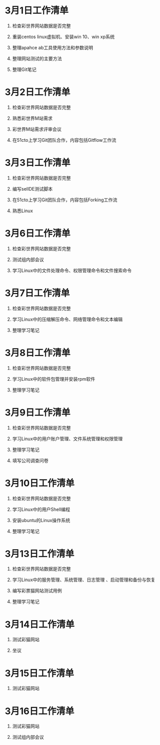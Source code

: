 # 3月1日工作清单

1. 检查彩世界网站数据是否完整

2. 重装centos linux虚拟机、安装win 10、win xp系统

3. 整理apahce ab工具使用方法和参数说明

4. 整理网站测试的主要方法

5. 整理Git笔记

# 3月2日工作清单

1. 检查彩世界网站数据是否完整

2. 熟悉彩世界M站需求

3. 彩世界M站需求评审会议

4. 在51cto上学习Git团队合作，内容包括Gitflow工作流

# 3月3日工作清单

1. 检查彩世界网站数据是否完整

2. 编写selIDE测试脚本

3. 在51cto上学习Git团队合作，内容包括Forking工作流

4. 熟悉Linux

# 3月6日工作清单

1. 检查彩世界网站数据是否完整

2. 测试组内部会议

3. 学习Linux中的文件处理命令、权限管理命令和文件搜索命令

# 3月7日工作清单

1. 检查彩世界网站数据是否完整

2. 学习Linux中的压缩解压命令、网络管理命令和文本编辑

3. 整理学习笔记


# 3月8日工作清单

1. 检查彩世界网站数据是否完整

2. 学习Linux中的软件包管理并安装rpm软件

3. 整理学习笔记


# 3月9日工作清单

1. 检查彩世界网站数据是否完整

2. 学习Linux中的用户账户管理、文件系统管理和权限管理

3. 整理学习笔记

4. 填写公司调查问卷

# 3月10日工作清单

1. 检查彩世界网站数据是否完整

2. 学习Linux中的用户Shell编程

3. 安装ubuntu的Linux操作系统

4. 整理学习笔记

# 3月13日工作清单

1. 检查彩世界网站数据是否完整

2. 学习Linux中的服务管理、系统管理、日志管理
、启动管理和备份与恢复

3. 编写彩票猫网站测试用例

4. 整理学习笔记


# 3月14日工作清单

1. 测试彩猫网站

2. 坐议

# 3月15日工作清单

1. 测试彩猫网站

# 3月16日工作清单

1. 测试彩猫网站

2. 测试组内部会议

